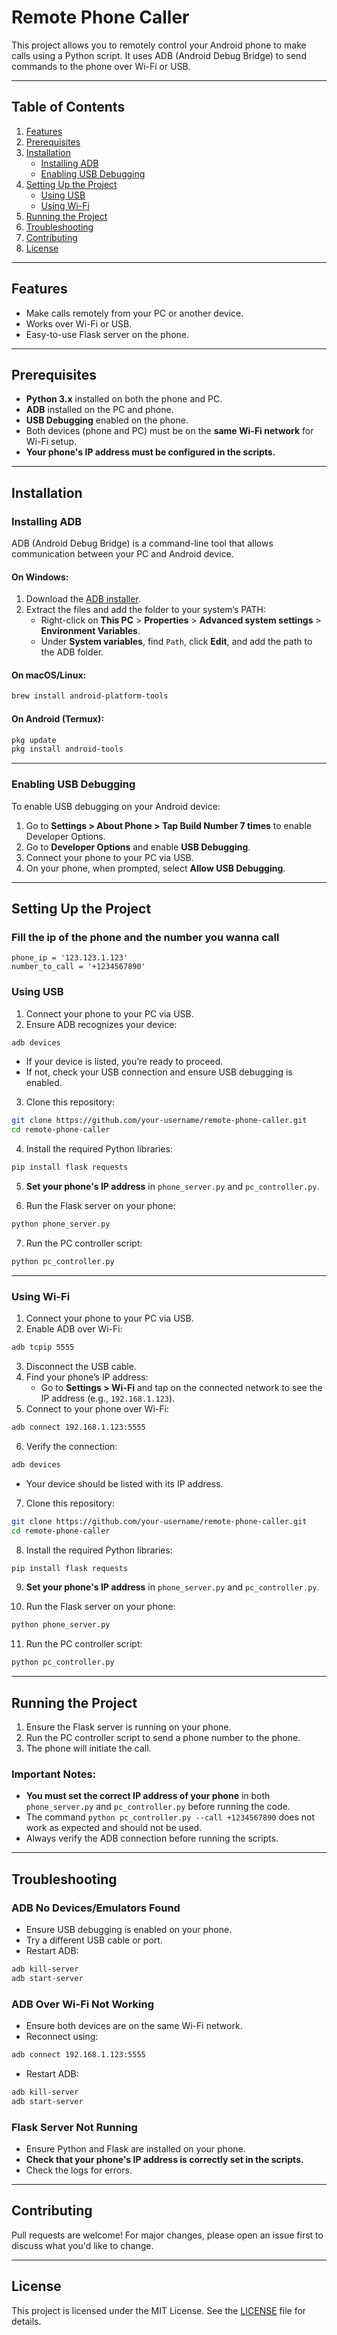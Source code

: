 # Remote Phone Caller

This project allows you to remotely control your Android phone to make calls using a Python script. It uses ADB (Android Debug Bridge) to send commands to the phone over Wi-Fi or USB.

---

## Table of Contents
1. [Features](#features)
2. [Prerequisites](#prerequisites)
3. [Installation](#installation)
   - [Installing ADB](#installing-adb)
   - [Enabling USB Debugging](#enabling-usb-debugging)
4. [Setting Up the Project](#setting-up-the-project)
   - [Using USB](#using-usb)
   - [Using Wi-Fi](#using-wi-fi)
5. [Running the Project](#running-the-project)
6. [Troubleshooting](#troubleshooting)
7. [Contributing](#contributing)
8. [License](#license)

---

## Features
- Make calls remotely from your PC or another device.
- Works over Wi-Fi or USB.
- Easy-to-use Flask server on the phone.

---

## Prerequisites
- **Python 3.x** installed on both the phone and PC.
- **ADB** installed on the PC and phone.
- **USB Debugging** enabled on the phone.
- Both devices (phone and PC) must be on the **same Wi-Fi network** for Wi-Fi setup.
- **Your phone's IP address must be configured in the scripts.**

---

## Installation

### Installing ADB
ADB (Android Debug Bridge) is a command-line tool that allows communication between your PC and Android device.

#### On Windows:
1. Download the [ADB installer](https://developer.android.com/studio/releases/platform-tools).
2. Extract the files and add the folder to your system’s PATH:
   - Right-click on **This PC** > **Properties** > **Advanced system settings** > **Environment Variables**.
   - Under **System variables**, find `Path`, click **Edit**, and add the path to the ADB folder.

#### On macOS/Linux:
```sh
brew install android-platform-tools
```

#### On Android (Termux):
```sh
pkg update
pkg install android-tools
```

---

### Enabling USB Debugging
To enable USB debugging on your Android device:
1. Go to **Settings > About Phone > Tap Build Number 7 times** to enable Developer Options.
2. Go to **Developer Options** and enable **USB Debugging**.
3. Connect your phone to your PC via USB.
4. On your phone, when prompted, select **Allow USB Debugging**.

---

## Setting Up the Project

### Fill the ip of the phone and the number you wanna call

```
phone_ip = '123.123.1.123'
number_to_call = '+1234567890'
```
### Using USB
1. Connect your phone to your PC via USB.
2. Ensure ADB recognizes your device:
```sh
adb devices
```
   - If your device is listed, you’re ready to proceed.
   - If not, check your USB connection and ensure USB debugging is enabled.

3. Clone this repository:
```sh
git clone https://github.com/your-username/remote-phone-caller.git
cd remote-phone-caller
```

4. Install the required Python libraries:
```sh
pip install flask requests
```

5. **Set your phone's IP address** in `phone_server.py` and `pc_controller.py`.

6. Run the Flask server on your phone:
```sh
python phone_server.py
```

7. Run the PC controller script:
```sh
python pc_controller.py
```

---

### Using Wi-Fi
1. Connect your phone to your PC via USB.
2. Enable ADB over Wi-Fi:
```sh
adb tcpip 5555
```
3. Disconnect the USB cable.
4. Find your phone’s IP address:
   - Go to **Settings > Wi-Fi** and tap on the connected network to see the IP address (e.g., `192.168.1.123`).
5. Connect to your phone over Wi-Fi:
```sh
adb connect 192.168.1.123:5555
```
6. Verify the connection:
```sh
adb devices
```
   - Your device should be listed with its IP address.

7. Clone this repository:
```sh
git clone https://github.com/your-username/remote-phone-caller.git
cd remote-phone-caller
```

8. Install the required Python libraries:
```sh
pip install flask requests
```

9. **Set your phone's IP address** in `phone_server.py` and `pc_controller.py`.

10. Run the Flask server on your phone:
```sh
python phone_server.py
```

11. Run the PC controller script:
```sh
python pc_controller.py
```

---

## Running the Project
1. Ensure the Flask server is running on your phone.
2. Run the PC controller script to send a phone number to the phone.
3. The phone will initiate the call.

### Important Notes:
- **You must set the correct IP address of your phone** in both `phone_server.py` and `pc_controller.py` before running the code.
- The command `python pc_controller.py --call +1234567890` does not work as expected and should not be used.
- Always verify the ADB connection before running the scripts.

---

## Troubleshooting

### ADB No Devices/Emulators Found
- Ensure USB debugging is enabled on your phone.
- Try a different USB cable or port.
- Restart ADB:
```sh
adb kill-server
adb start-server
```

### ADB Over Wi-Fi Not Working
- Ensure both devices are on the same Wi-Fi network.
- Reconnect using:
```sh
adb connect 192.168.1.123:5555
```
- Restart ADB:
```sh
adb kill-server
adb start-server
```

### Flask Server Not Running
- Ensure Python and Flask are installed on your phone.
- **Check that your phone's IP address is correctly set in the scripts.**
- Check the logs for errors.

---

## Contributing
Pull requests are welcome! For major changes, please open an issue first to discuss what you'd like to change.

---

## License
This project is licensed under the MIT License. See the [LICENSE](LICENSE) file for details.

